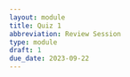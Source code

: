 ```yaml
---
layout: module
title: Quiz 1
abbreviation: Review Session
type: module
draft: 1
due_date: 2023-09-22
---
```

